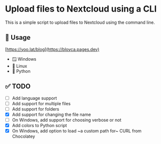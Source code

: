 # Upload files to Nextcloud using a CLI

This is a simple script to upload files to Nextcloud using the command line.

## 🚊 Usage

[https://yoo.lat/blog](https://bloyca.pages.dev)

- 🪟 Windows
- 🐧 Linux
- 🐍 Python

## ✅ TODO

- [ ] Add language support
- [ ] Add support for multiple files
- [ ] Add support for folders
- [x] Add support for changing the file name
- [ ] On Windows, add support for choosing verbose or not
- [x] Add colors to Python script
- [x] On Windows, add option to load ~a custom path for~ CURL from Chocolatey
